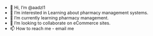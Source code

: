 - 👋 Hi, I’m @aadzl1
- 👀 I’m interested in Learning about pharmacy management systems. 
- 🌱 I’m currently learning pharmacy management.
- 💞️ I’m looking to collaborate on eCommerce sites. 
- 📫 How to reach me - email me 

<!---
aadzl1/aadzl1 is a ✨ special ✨ repository because its `README.md` (this file) appears on your GitHub profile.
You can click the Preview link to take a look at your changes.
--->
